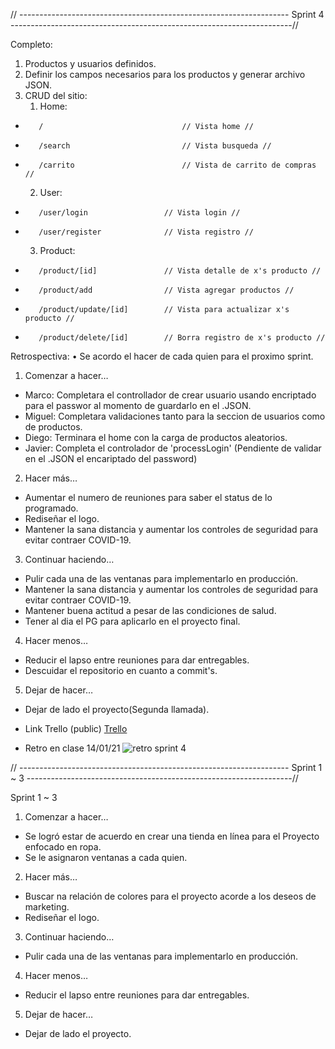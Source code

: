 // ------------------------------------------------------------------- Sprint 4 ----------------------------------------------------------------------//

Completo: 
1.  Productos y usuarios definidos.
2.  Definir los campos necesarios para los productos y generar archivo JSON.
3.  CRUD del sitio:
    1. Home:
-        /                               // Vista home //
-        /search                         // Vista busqueda //
-        /carrito                        // Vista de carrito de compras //
    2. User:
-        /user/login                 // Vista login //
-        /user/register              // Vista registro //
    3. Product:
-        /product/[id]               // Vista detalle de x's producto //
-        /product/add                // Vista agregar productos //
-        /product/update/[id]        // Vista para actualizar x's producto //
-        /product/delete/[id]        // Borra registro de x's producto //
 
Retrospectiva:
•	Se acordo el hacer de cada quien para el proximo sprint.
  
1.	Comenzar a hacer…
-	Marco: Completara el controllador de crear usuario usando encriptado para el passwor al momento de guardarlo en el .JSON.
-	Miguel: Completara validaciones tanto para la seccion de usuarios como de productos.
-	Diego: Terminara el home con la carga de productos aleatorios.
-	Javier: Completa el controlador de 'processLogin' (Pendiente de validar en el .JSON el encariptado del password)

2.	Hacer más…
-	Aumentar el numero de reuniones para saber el status de lo programado.
-	Rediseñar el logo.
-	Mantener la sana distancia y aumentar los controles de seguridad para evitar contraer COVID-19.

3.	Continuar haciendo…
-	Pulir cada una de las ventanas para implementarlo en producción.
-	Mantener la sana distancia y aumentar los controles de seguridad para evitar contraer COVID-19.
-	Mantener buena actitud a pesar de las condiciones de salud.
-	Tener al dia el PG para aplicarlo en el proyecto final.

4.	Hacer menos…
-	Reducir el lapso entre reuniones para dar entregables.
-	Descuidar el repositorio en cuanto a commit's.

5.	Dejar de hacer…
-	Dejar de lado el proyecto(Segunda llamada).

- Link Trello (public) [Trello](https://trello.com/b/OADMaL3W)
- Retro en clase 14/01/21 ![retro sprint 4](https://user-images.githubusercontent.com/85984516/149613924-fe45a597-c7d8-4665-8da3-12520371f08e.png)

// ------------------------------------------------------------------- Sprint 1 ~ 3 ------------------------------------------------------------------//

 Sprint 1 ~ 3
1.	Comenzar a hacer…
-	Se logró estar de acuerdo en crear una tienda en línea para el Proyecto enfocado en ropa.
-	Se le asignaron ventanas a cada quien.

2.	Hacer más…
-	Buscar na relación de colores para el proyecto acorde a los deseos de marketing.
-	Rediseñar el logo.

3.	Continuar haciendo…
-	Pulir cada una de las ventanas para implementarlo en producción.

4.	Hacer menos…
-	Reducir el lapso entre reuniones para dar entregables.

5.	Dejar de hacer…
-	Dejar de lado el proyecto.

